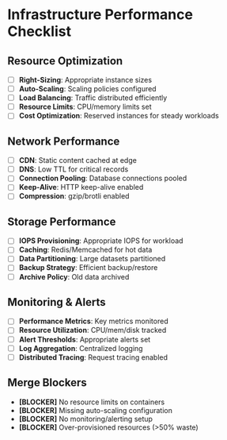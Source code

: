 # Infrastructure Performance Checklist

## Resource Optimization
- [ ] **Right-Sizing**: Appropriate instance sizes
- [ ] **Auto-Scaling**: Scaling policies configured
- [ ] **Load Balancing**: Traffic distributed efficiently
- [ ] **Resource Limits**: CPU/memory limits set
- [ ] **Cost Optimization**: Reserved instances for steady workloads

## Network Performance
- [ ] **CDN**: Static content cached at edge
- [ ] **DNS**: Low TTL for critical records
- [ ] **Connection Pooling**: Database connections pooled
- [ ] **Keep-Alive**: HTTP keep-alive enabled
- [ ] **Compression**: gzip/brotli enabled

## Storage Performance
- [ ] **IOPS Provisioning**: Appropriate IOPS for workload
- [ ] **Caching**: Redis/Memcached for hot data
- [ ] **Data Partitioning**: Large datasets partitioned
- [ ] **Backup Strategy**: Efficient backup/restore
- [ ] **Archive Policy**: Old data archived

## Monitoring & Alerts
- [ ] **Performance Metrics**: Key metrics monitored
- [ ] **Resource Utilization**: CPU/mem/disk tracked
- [ ] **Alert Thresholds**: Appropriate alerts set
- [ ] **Log Aggregation**: Centralized logging
- [ ] **Distributed Tracing**: Request tracing enabled

## Merge Blockers
- **[BLOCKER]** No resource limits on containers
- **[BLOCKER]** Missing auto-scaling configuration
- **[BLOCKER]** No monitoring/alerting setup
- **[BLOCKER]** Over-provisioned resources (>50% waste)

